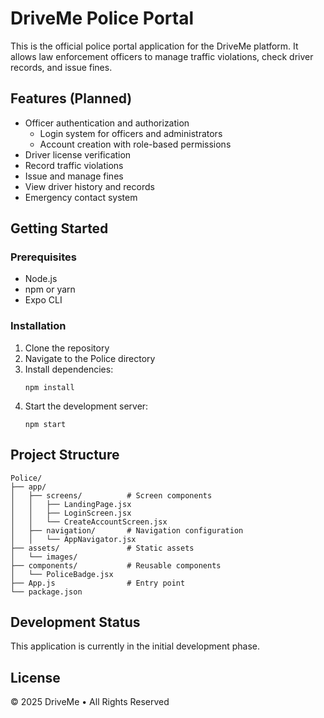 # DriveMe Police Portal

This is the official police portal application for the DriveMe platform. It allows law enforcement officers to manage traffic violations, check driver records, and issue fines.

## Features (Planned)

- Officer authentication and authorization
  - Login system for officers and administrators
  - Account creation with role-based permissions
- Driver license verification
- Record traffic violations
- Issue and manage fines
- View driver history and records
- Emergency contact system

## Getting Started

### Prerequisites

- Node.js 
- npm or yarn
- Expo CLI

### Installation

1. Clone the repository
2. Navigate to the Police directory
3. Install dependencies:
   ```
   npm install
   ```
4. Start the development server:
   ```
   npm start
   ```

## Project Structure

```
Police/
├── app/
│   ├── screens/          # Screen components
│   │   ├── LandingPage.jsx
│   │   ├── LoginScreen.jsx
│   │   └── CreateAccountScreen.jsx
│   ├── navigation/       # Navigation configuration
│   │   └── AppNavigator.jsx
├── assets/               # Static assets
│   └── images/
├── components/           # Reusable components
│   └── PoliceBadge.jsx
├── App.js                # Entry point
└── package.json
```

## Development Status

This application is currently in the initial development phase.

## License

© 2025 DriveMe • All Rights Reserved 